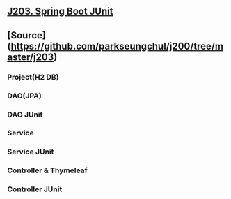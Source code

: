 ## [J203. Spring Boot JUnit](https://youtu.be/YW-KPFSLcS4)
## [Source] (https://github.com/parkseungchul/j200/tree/master/j203)
### Project(H2 DB)
### DAO(JPA)
### DAO JUnit
### Service
### Service JUnit
### Controller & Thymeleaf
### Controller JUnit